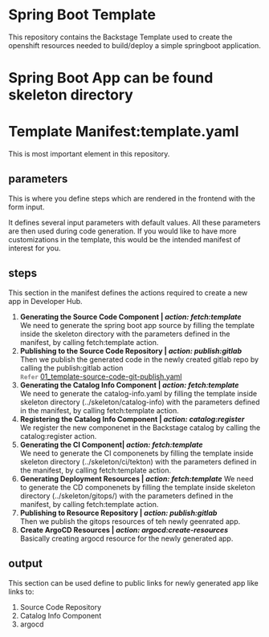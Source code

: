 # Spring Boot Template
This repository contains the Backstage Template used to create the openshift resources needed to build/deploy a simple springboot application.

# Spring Boot App can be found skeleton directory

# Template Manifest:template.yaml

This is most important element in this repository. 

## parameters

This is where you define steps which are rendered in the frontend with the form input.

It defines several input parameters with default values.
All these parameters are then used during code generation. If you would like to have more customizations in the template, this would be the intended manifest of interest for you.


## steps
This section in the manifest defines the actions required to create a new app in Developer Hub.
1. **Generating the Source Code Component | _action: fetch:template_**  
We need to generate the spring boot app source by filling the template inside the skeleton directory with the parameters defined in the manifest, by calling fetch:template action.
2. **Publishing to the Source Code Repository | _action: publish:gitlab_**  
Then we publish the generated code in the newly created gitlab repo by calling the publish:gitlab action  
<code style="color : grey">**Refer**</code> [01_template-source-code-git-publish.yaml](troubleshooting-sample-template/01_template-source-code-git-publish.yaml)  
4. **Generating the Catalog Info Component | _action: fetch:template_**  
We need to generate the catalog-info.yaml by filling the template inside skeleton directory (../skeleton/catalog-info) with the parameters defined in the manifest, by calling fetch:template action.
5. **Registering the Catalog Info Component | _action: catalog:register_**  
We register the new componenet in the Backstage catalog by calling the catalog:register action.
6. **Generating the CI Component| _action: fetch:template_**  
We need to generate the CI componenets by filling the template inside skeleton directory (../skeleton/ci/tekton) with the parameters defined in the manifest, by calling fetch:template action.
7. **Generating Deployment Resources | _action: fetch:template_**
We need to generate the CD componenets by filling the template inside skeleton directory (../skeleton/gitops/) with the parameters defined in the manifest, by calling fetch:template action.
8. **Publishing to Resource Repository | _action: publish:gitlab_**  
Then we publish the gitops resources of teh newly geenrated app.
9. **Create ArgoCD Resources | _action: argocd:create-resources_**  
Basically creating argocd resource for the newly generated app.


## output  
This section can be used define to public links for newly generated app like links to:  
1. Source Code Repository
2. Catalog Info Component
3. argocd
